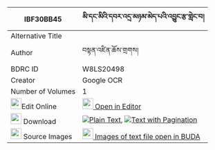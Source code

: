 |IBF30BB45|མི་དང་མིའི་དབར་འདྲ་མཉམ་མེད་པའི་འབྱུང་རྩ་གླེང་བ། 
| --- | --- 
|Alternative Title |
|Author| བསྟན་འཛིན་ཆོས་གྲགས།
|BDRC ID | W8LS20498
|Creator | Google OCR
|Number of Volumes| 1
|<img width="25" src="https://img.icons8.com/color/25/000000/edit-property.png">Edit Online| [<img width="25" src="https://avatars.githubusercontent.com/u/45091458?s=200&v=4"> Open in Editor](http://editor.openpecha.org/IBF30BB45)
|<img width="25" src="https://img.icons8.com/fluent/48/000000/download-2.png"/>  Download | [![](https://img.icons8.com/color/20/000000/txt.png)Plain Text](https://github.com/Openpecha/IBF30BB45/releases/download/v1/mi_dang_mi_i_war_dranyam_mepa__plain_IBF30BB45.zip), [![](https://img.icons8.com/color/20/000000/txt.png)Text with Pagination](https://github.com/Openpecha/IBF30BB45/releases/download/v1/mi_dang_mi_i_war_dranyam_mepa__pages_IBF30BB45.zip)
|<img width="25" src="https://img.icons8.com/plasticine/100/000000/pictures-folder.png"/>  Source Images | [<img width="25" src="https://library.bdrc.io/icons/BUDA-small.svg"> Images of text file open in BUDA](https://library.bdrc.io/show/bdr:W8LS20498)